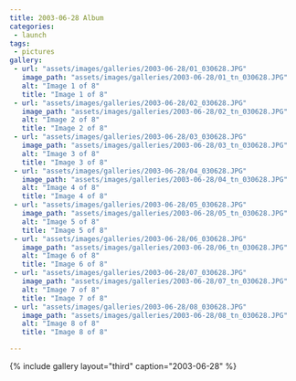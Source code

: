 ```yaml
---
title: 2003-06-28 Album
categories:
 - launch
tags:
 - pictures
gallery:
 - url: "assets/images/galleries/2003-06-28/01_030628.JPG"
   image_path: "assets/images/galleries/2003-06-28/01_tn_030628.JPG"
   alt: "Image 1 of 8"
   title: "Image 1 of 8"
 - url: "assets/images/galleries/2003-06-28/02_030628.JPG"
   image_path: "assets/images/galleries/2003-06-28/02_tn_030628.JPG"
   alt: "Image 2 of 8"
   title: "Image 2 of 8"
 - url: "assets/images/galleries/2003-06-28/03_030628.JPG"
   image_path: "assets/images/galleries/2003-06-28/03_tn_030628.JPG"
   alt: "Image 3 of 8"
   title: "Image 3 of 8"
 - url: "assets/images/galleries/2003-06-28/04_030628.JPG"
   image_path: "assets/images/galleries/2003-06-28/04_tn_030628.JPG"
   alt: "Image 4 of 8"
   title: "Image 4 of 8"
 - url: "assets/images/galleries/2003-06-28/05_030628.JPG"
   image_path: "assets/images/galleries/2003-06-28/05_tn_030628.JPG"
   alt: "Image 5 of 8"
   title: "Image 5 of 8"
 - url: "assets/images/galleries/2003-06-28/06_030628.JPG"
   image_path: "assets/images/galleries/2003-06-28/06_tn_030628.JPG"
   alt: "Image 6 of 8"
   title: "Image 6 of 8"
 - url: "assets/images/galleries/2003-06-28/07_030628.JPG"
   image_path: "assets/images/galleries/2003-06-28/07_tn_030628.JPG"
   alt: "Image 7 of 8"
   title: "Image 7 of 8"
 - url: "assets/images/galleries/2003-06-28/08_030628.JPG"
   image_path: "assets/images/galleries/2003-06-28/08_tn_030628.JPG"
   alt: "Image 8 of 8"
   title: "Image 8 of 8"

---
```


{% include gallery layout="third" caption="2003-06-28" %}
